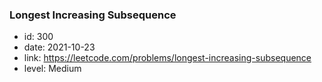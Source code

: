 ### Longest Increasing Subsequence

* id: 300
* date: 2021-10-23
* link: https://leetcode.com/problems/longest-increasing-subsequence
* level: Medium

